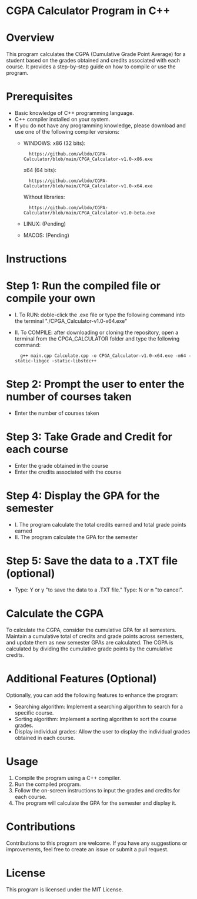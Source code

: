 #   CGPA Calculator Program in C++

# Overview
This program calculates the CGPA (Cumulative Grade Point Average) for a student based on the grades obtained and credits associated with each course. It provides a step-by-step guide on how to compile or use the program.

# Prerequisites
-   Basic knowledge of C++ programming language.
-   C++ compiler installed on your system.
-   If you do not have any programming knowledge, please download and use one of the following compiler versions:
    - WINDOWS: 
        x86 (32 bits): 
            
            https://github.com/wlbdo/CGPA-Calculator/blob/main/CPGA_Calculator-v1.0-x86.exe
            
         x64 (64 bits):
            
            https://github.com/wlbdo/CGPA-Calculator/blob/main/CPGA_Calculator-v1.0-x64.exe
           
         Without libraries: 
            
            https://github.com/wlbdo/CGPA-Calculator/blob/main/CPGA_Calculator-v1.0-beta.exe
   
    - LINUX: (Pending)
    - MACOS: (Pending)

# Instructions

# Step 1: Run the compiled file or compile your own
-  I. To RUN: doble-click the .exe file or type the following command into the terminal "./CPGA_Calculator-v1.0-x64.exe"
- II. To COMPILE: after downloading or cloning the repository, open a terminal from the CPGA_CALCULATOR folder and 
        type the following command:
        
        g++ main.cpp Calculate.cpp -o CPGA_Calculator-v1.0-x64.exe -m64 -static-libgcc -static-libstdc++

# Step 2: Prompt the user to enter the number of courses taken
-   Enter the number of courses taken

# Step 3: Take Grade and Credit for each course
-   Enter the grade obtained in the course
-   Enter the credits associated with the course

# Step 4: Display the GPA for the semester
- I. The program calculate the total credits earned and total grade points earned
- II. The program calculate the GPA for the semester

# Step 5: Save the data to a .TXT file (optional)
- Type: Y or y "to save the data to a .TXT file." Type: N or n "to cancel".

# Calculate the CGPA
To calculate the CGPA, consider the cumulative GPA for all semesters. Maintain a cumulative total of credits and grade points across semesters, and update them as new semester GPAs are calculated. The CGPA is calculated by dividing the cumulative grade points by the cumulative credits.

# Additional Features (Optional)
Optionally, you can add the following features to enhance the program:

-   Searching algorithm: Implement a searching algorithm to search for a specific course.
-   Sorting algorithm: Implement a sorting algorithm to sort the course grades.
-   Display individual grades: Allow the user to display the individual grades obtained in each course.

# Usage
1.  Compile the program using a C++ compiler.
2.  Run the compiled program.
3.  Follow the on-screen instructions to input the grades and credits for each course.
4.  The program will calculate the GPA for the semester and display it.

# Contributions
Contributions to this program are welcome. If you have any suggestions or improvements, feel free to create an issue or submit a pull request.

# License
This program is licensed under the MIT License.
